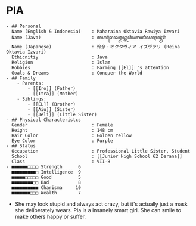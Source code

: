 # PIA
	- ## Personal
	  Name (English & Indonesia)    : Maharaina Oktavia Rawiya Izvari  
	  Name (Java)                   : ꦩꦲꦫꦻꦤꦎꦏ꧀ꦠꦮ꦳ꦶꦪꦫꦮꦶꦪꦆꦗ꦳꧀ꦮ꦳ꦫꦶ  
	  Name (Japanese)               : 怜奈・オクタヴィア イズヴァリ (Reina Oktavia Izvari)  
	  Ethicnitiy                    : Java  
	  Religion                      : Islam  
	  Hobbies                       : Farming [[El]] 's attention  
	  Goals & Dreams                : Conquer the World
	- ## Family
		- Parents:
			- [[Iro]] (Father)
			- [[Itra]] (Mother)
		- Siblings:
			- [[EL]] (Brother)
			- [[Aiu]] (Sister)
			- [[Jeli]] (Little Sister)
	- ## Physical Characteristcs
	  Gender                        : Female  
	  Height                        : 148 cm  
	  Hair Color                    : Golden Yellow  
	  Eye Color                     : Purple
	- ## Status
	  Occupation                    : Professional Little Sister, Student  
	  School                        : [[Junior High School 62 Derana]] 
	  Class                         : VII-B
	- ■■■■■■□□□□ Strength      6  
	  ■■■■■■■■■□ Intelligence  9  
	  ■■■■■□□□□□ Good          5  
	  ■■■■■■■■□□ Bad           8  
	  ■■■■■■■■■■ Charisma     10  
	  ■■■■■■■□□□ Wealth        7
- She may look stupid and always act crazy, but it's actually just a mask she deliberately wears. Pia is a insanely smart girl. She can smile to make others happy or suffer.